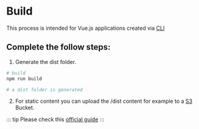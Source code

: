 # Build

This process is intended for Vue.js applications created via [CLI](https://cli.vuejs.org/)

## Complete the follow steps:

1. Generate the dist folder.

```bash
# build
npm run build

# a dist folder is generated
```

2. For static content you can upload the /dist content for example to a [S3](https://aws.amazon.com/s3/) Bucket.

::: tip
Please check this [official guide](https://cli.vuejs.org/guide/deployment.html)
:::
